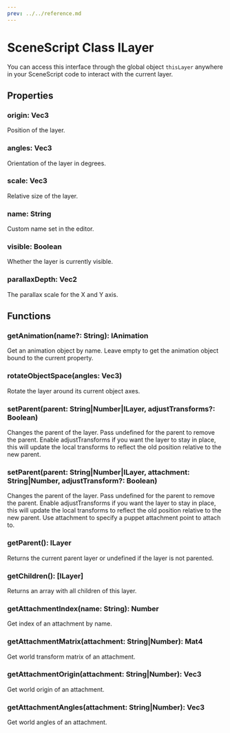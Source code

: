 ```yaml
---
prev: ../../reference.md
---
```


# SceneScript Class ILayer

You can access this interface through the global object `thisLayer` anywhere in your SceneScript code to interact with the current layer.

## Properties

### origin: Vec3

Position of the layer.

### angles: Vec3

Orientation of the layer in degrees.

### scale: Vec3

Relative size of the layer.

### name: String

Custom name set in the editor.

### visible: Boolean

Whether the layer is currently visible.

### parallaxDepth: Vec2

The parallax scale for the X and Y axis.

## Functions

### getAnimation(name?: String): IAnimation

Get an animation object by name. Leave empty to get the animation object bound to the current property.

### rotateObjectSpace(angles: Vec3)

Rotate the layer around its current object axes.

### setParent(parent: String|Number|ILayer, adjustTransforms?: Boolean)

Changes the parent of the layer. Pass undefined for the parent to remove the parent. Enable adjustTransforms if you want the layer to stay in place, this will update the local transforms to reflect the old position relative to the new parent.

### setParent(parent: String|Number|ILayer, attachment: String|Number, adjustTransform?: Boolean)

Changes the parent of the layer. Pass undefined for the parent to remove the parent. Enable adjustTransforms if you want the layer to stay in place, this will update the local transforms to reflect the old position relative to the new parent. Use attachment to specify a puppet attachment point to attach to.

### getParent(): ILayer

Returns the current parent layer or undefined if the layer is not parented.

### getChildren(): [ILayer]

Returns an array with all children of this layer.

### getAttachmentIndex(name: String): Number

Get index of an attachment by name.

### getAttachmentMatrix(attachment: String|Number): Mat4

Get world transform matrix of an attachment.

### getAttachmentOrigin(attachment: String|Number): Vec3

Get world origin of an attachment.

### getAttachmentAngles(attachment: String|Number): Vec3

Get world angles of an attachment.